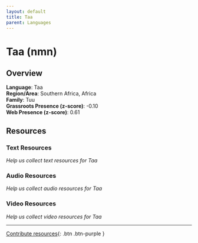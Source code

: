 ```yaml
---
layout: default
title: Taa
parent: Languages
---
```


# Taa (nmn)

## Overview

**Language**: Taa  
**Region/Area**: Southern Africa, Africa  
**Family**: Tuu  
**Grassroots Presence (z-score)**: -0.10  
**Web Presence (z-score)**: 0.61  

## Resources

### Text Resources
*Help us collect text resources for Taa*

### Audio Resources
*Help us collect audio resources for Taa*

### Video Resources
*Help us collect video resources for Taa*

---

[Contribute resources](https://forms.office.com/e/1SfLJx3u1r){: .btn .btn-purple }
